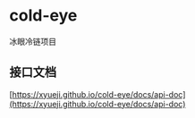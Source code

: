 # cold-eye
冰眼冷链项目

## 接口文档
[https://xyueji.github.io/cold-eye/docs/api-doc](https://xyueji.github.io/cold-eye/docs/api-doc)
